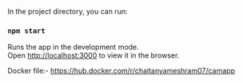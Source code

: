

In the project directory, you can run:

### `npm start`

Runs the app in the development mode.<br />
Open [http://localhost:3000](http://localhost:3000) to view it in the browser.


Docker file:- https://hub.docker.com/r/chaitanyameshram07/camapp


